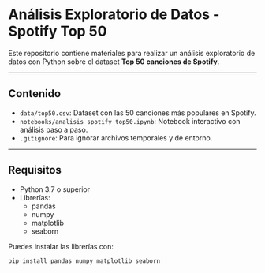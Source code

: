 # Análisis Exploratorio de Datos - Spotify Top 50

Este repositorio contiene materiales para realizar un análisis exploratorio de datos con Python sobre el dataset **Top 50 canciones de Spotify**.

---

## Contenido

- `data/top50.csv`: Dataset con las 50 canciones más populares en Spotify.
- `notebooks/analisis_spotify_top50.ipynb`: Notebook interactivo con análisis paso a paso.
- `.gitignore`: Para ignorar archivos temporales y de entorno.

---

## Requisitos

- Python 3.7 o superior
- Librerías:
  - pandas
  - numpy
  - matplotlib
  - seaborn

Puedes instalar las librerías con:

```bash
pip install pandas numpy matplotlib seaborn

